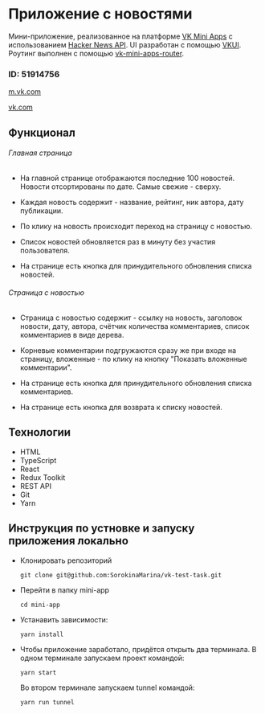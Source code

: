 # Приложение с новостями

Мини-приложение, реализованное на платформе [VK Mini Apps](https://dev.vk.com/ru) с использованием [Hacker News API](https://news.ycombinator.com/news). UI разработан с помощью [VKUI](https://dev.vk.com/ru/libraries/vkui). Роутинг выполнен с помощью [vk-mini-apps-router](https://dev.vk.com/ru/libraries/router).

### ID: 51914756
[m.vk.com](https://prod-app51914756-08f40c4213a5.pages-ac.vk-apps.com/index.html)

[vk.com](https://prod-app51914756-08f40c4213a5.pages-ac.vk-apps.com/index.html)


## Функционал
  ###### Главная страница
* На главной странице отображаются последние 100 новостей. Новости отсортированы по дате. Самые свежие - сверху.

* Каждая новость содержит - название, рейтинг, ник автора, дату публикации.
    
* По клику на новость происходит переход на страницу с новостью.

* Список новостей обновляется раз в минуту без участия пользователя.

* На странице есть кнопка для принудительного обновления списка новостей.

###### Страница с новостью
* Страница с новостью содержит - ссылку на новость, заголовок новости, дату, автора, счётчик количества комментариев, список комментариев в виде дерева.

* Корневые комментарии подгружаются сразу же при входе на страницу, вложенные - по клику на кнопку "Показать вложенные комментарии".

* На странице есть кнопка для принудительного обновления списка комментариев.

* На странице есть кнопка для возврата к списку новостей.

## Технологии
* HTML
* TypeScript
* React
* Redux Toolkit
* REST API
* Git
* Yarn

## Инструкция по устновке и запуску приложения локально

* Клонировать репозиторий

  `git clone git@github.com:SorokinaMarina/vk-test-task.git`

* Перейти в папку mini-app

  `cd mini-app`

* Устанавить зависимости:

  `yarn install`

* Чтобы приложение заработало, придётся открыть два терминала. В одном терминале запускаем проект командой:

  `yarn start`

  Во втором терминале запускаем tunnel командой:

  `yarn run tunnel`

